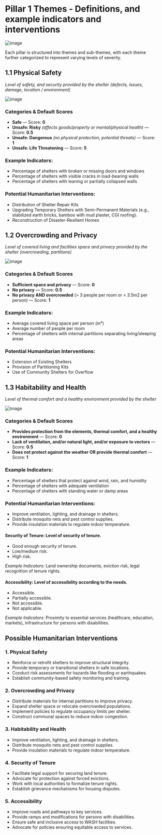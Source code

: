 # **Pillar 1 Themes** - Definitions, and example indicators and interventions

![image](https://github.com/user-attachments/assets/9cc86ab2-2ad4-42a6-b593-7c78386479ec)

Each pillar is structured into themes and sub-themes, with each theme further categorized to represent varying levels of severity.



## 1.1 Physical Safety
_Level of safety, and security provided by the shelter (defects, issues, damage, location / environment)_

![image](https://github.com/user-attachments/assets/1f18c17f-d04a-44a4-8729-043f655fc86c)

### Categories & Default Scores

- **Safe** — Score: **0**
- **Unsafe: Risky** _(affects goods/property or mental/physical health)_ — Score: **0.5**
- **Unsafe: Dangerous** _(no physical protection, potential threats)_ — Score: **1**
- **Unsafe: Life Threatening** — Score: **5**

### Example Indicators:
- Percentage of shelters with broken or missing doors and windows
- Percentage of shelters with visible cracks in load-bearing walls
- Percentage of shelters with leaning or partially collapsed walls

### Potential Humanitarian Interventions:
- Distribution of Shelter Repair Kits
- Upgrading Temporary Shelters with Semi-Permanent Materials (e.g., stabilized earth bricks, bamboo with mud plaster, CGI roofing).
- Reconstruction of Disaster-Resilient Homes


## 1.2 Overcrowding and Privacy 
_Level of covered living and facilities space and privacy provided by the shelter (overcrowding, partitions)_

![image](https://github.com/user-attachments/assets/5d62b473-ede1-49e6-a74a-b92840c18bd9)

### Categories & Default Scores

- **Sufficient space and privacy** — Score: **0**
- **No privacy** — Score: **0.5**
- **No privacy AND overcrowded** (> 3 people per room or < 3.5m2 per person) — Score: **1**

### Example Indicators:
- Average covered living space per person (m²)
- Average number of people per room
- Percentage of shelters with internal partitions separating living/sleeping areas

### Potential Humanitarian Interventions:
- Extension of Existing Shelters
- Provision of Partitioning Kits
- Use of Community Shelters for Overflow


## 1.3 Habitability and Health
_Level of thermal comfort and a healthy environment provided by the shelter_  

![image](https://github.com/user-attachments/assets/25626cea-4e96-4d84-8ed6-2b92a238f56f)

### Categories & Default Scores

- **Provides protection from the elements, thermal comfort, and a healthy environment** — Score: **0**
- **Lack of ventilation, and/or natural light, and/or exposure to vectors** — Score: **0.5**
- **Does not protect against the weather OR provide thermal comfort** — Score: **1** 

### Example Indicators:
- Percentage of shelters that protect against wind, rain, and humidity
- Percentage of shelters with adequate ventilation
- Percentage of shelters with standing water or damp areas

### Potential Humanitarian Interventions:
- Improve ventilation, lighting, and drainage in shelters.  
- Distribute mosquito nets and pest control supplies.  
- Provide insulation materials to regulate indoor temperature.  


#### **Security of Tenure:** Level of security of tenure.  
- Good enough security of tenure.  
- Low/medium risk.  
- High risk.  

 _Example Indicators:_ Land ownership documents, eviction risk, legal recognition of tenure rights.  

#### **Accessibility:** Level of accessibility according to the needs.  
- Accessible.  
- Partially accessible.  
- Not accessible.  
- Not applicable.  

 _Example Indicators:_ Proximity to essential services (healthcare, education, markets), infrastructure for persons with disabilities.  


## Possible Humanitarian Interventions  

### 1. Physical Safety  
- Reinforce or retrofit shelters to improve structural integrity.  
- Provide temporary or transitional shelters in safe locations.  
- Conduct risk assessments for hazards like flooding or earthquakes.  
- Establish community-based safety monitoring and training.  

### 2. Overcrowding and Privacy  
- Distribute materials for internal partitions to improve privacy.  
- Expand shelter space or relocate overcrowded populations.  
- Implement policies to regulate occupancy limits per shelter.  
- Construct communal spaces to reduce indoor congestion.  

### 3. Habitability and Health  
- Improve ventilation, lighting, and drainage in shelters.  
- Distribute mosquito nets and pest control supplies.  
- Provide insulation materials to regulate indoor temperature.  

### 4. Security of Tenure  
- Facilitate legal support for securing land tenure.  
- Advocate for protection against forced evictions.  
- Work with local authorities to formalize tenure rights.  
- Establish grievance mechanisms for housing disputes.  

### 5. Accessibility  
- Improve roads and pathways to key services.  
- Provide ramps and modifications for persons with disabilities.  
- Ensure safe and inclusive access to WASH facilities.  
- Advocate for policies ensuring equitable access to services.  

